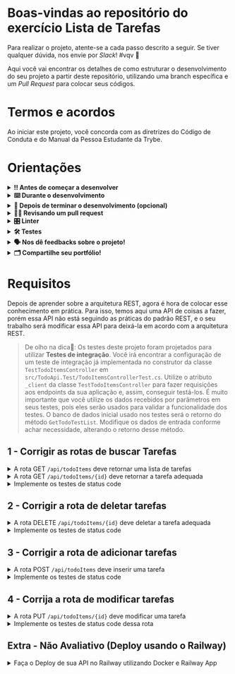 # Boas-vindas ao repositório do exercício Lista de Tarefas

Para realizar o projeto, atente-se a cada passo descrito a seguir. Se tiver qualquer dúvida, nos envie por _Slack_! #vqv 🚀

Aqui você vai encontrar os detalhes de como estruturar o desenvolvimento do seu projeto a partir deste repositório, utilizando uma branch específica e um _Pull Request_ para colocar seus códigos.

# Termos e acordos

Ao iniciar este projeto, você concorda com as diretrizes do Código de Conduta e do Manual da Pessoa Estudante da Trybe.

# Orientações

<details>
  <summary><strong>‼️ Antes de começar a desenvolver</strong></summary><br />

  1. Clone o repositório

  - Use o comando: `git clone git@github.com:tryber/acc-csharp-0x-exercises-todo-api.git`.
  - Entre na pasta do repositório que você acabou de clonar:
    - `cd acc-csharp-0x-exercises-todo-api`

  2. Instale as dependências
  
  - Entre na pasta `src/`.
  - Execute o comando: `dotnet restore`.
  
  3. Crie uma branch a partir da branch `master`

  - Verifique se você está na branch `master`
    - Exemplo: `git branch`
  - Se não estiver, mude para a branch `master`
    - Exemplo: `git checkout master`
  - Agora crie uma branch à qual você vai submeter os `commits` do seu projeto
    - Você deve criar uma branch no seguinte formato: `nome-de-usuario-nome-do-projeto`
    - Exemplo: `git checkout -b joaozinho-acc-0x-exercises-todo-api`

  4. Adicione as mudanças ao _stage_ do Git e faça um `commit`

  - Verifique que as mudanças ainda não estão no _stage_
    - Exemplo: `git status` (deve aparecer listada a pasta _joaozinho_ em vermelho)
  - Adicione o novo arquivo ao _stage_ do Git
    - Exemplo:
      - `git add .` (adicionando todas as mudanças - _que estavam em vermelho_ - ao stage do Git)
      - `git status` (deve aparecer listado o arquivo _joaozinho/README.md_ em verde)
  - Faça o `commit` inicial
    - Exemplo:
      - `git commit -m 'iniciando o projeto x'` (fazendo o primeiro commit)
      - `git status` (deve aparecer uma mensagem tipo essa: _nothing to commit_ )

  5. Adicione a sua branch com o novo `commit` ao repositório remoto

  - Usando o exemplo anterior: `git push -u origin joaozinho-acc-0x-exercises-todo-api`

  6. Crie um novo `Pull Request` _(PR)_

  - Vá até a página de _Pull Requests_ do [repositório no GitHub](https://github.com/tryber/acc-csharp-0x-exercises-todo-api/pulls)
  - Clique no botão verde _"New pull request"_
  - Clique na caixa de seleção _"Compare"_ e escolha a sua branch **com atenção**
  - Coloque um título para a sua _Pull Request_
    - Exemplo: _"Cria tela de busca"_
  - Clique no botão verde _"Create pull request"_
  - Adicione uma descrição para o _Pull Request_ e clique no botão verde _"Create pull request"_
  - **Não se preocupe em preencher mais nada por enquanto!**
  - Volte até a [página de _Pull Requests_ do repositório](https://github.com/tryber/acc-csharp-0x-exercises-todo-api/pulls) e confira que o seu _Pull Request_ está criado

</details>

<details>
  <summary><strong>⌨️ Durante o desenvolvimento</strong></summary><br/>

  - Faça `commits` das alterações que você fizer no código regularmente

  - Lembre-se sempre de, após um (ou alguns) `commits`, atualizar o repositório remoto

  - Os comandos que você utilizará com mais frequência são:
    1. `git status` _(para verificar o que está em vermelho - fora do stage - e o que está em verde - no stage)_
    2. `git add` _(para adicionar arquivos ao stage do Git)_
    3. `git commit` _(para criar um commit com os arquivos que estão no stage do Git)_
    4. `git push -u origin nome-da-branch` _(para enviar o commit para o repositório remoto na primeira vez que fizer o `push` de uma nova branch)_
    5. `git push` _(para enviar o commit para o repositório remoto após o passo anterior)_

</details>

<details>
  <summary><strong>🤝 Depois de terminar o desenvolvimento (opcional)</strong></summary><br/>

  Para sinalizar que o seu projeto está pronto para o _"Code Review"_, faça o seguinte:

  - Vá até a página **DO SEU** _Pull Request_, adicione a label de _"code-review"_ e marque seus colegas:

    - No menu à direita, clique no _link_ **"Labels"** e escolha a _label_ **code-review**;

    - No menu à direita, clique no _link_ **"Assignees"** e escolha **o seu usuário**;

    - No menu à direita, clique no _link_ **"Reviewers"** e digite `students`, selecione o time `tryber/students-sd-0x`.

  Caso tenha alguma dúvida, [aqui tem um video explicativo](https://vimeo.com/362189205).

</details>

<details>
  <summary><strong>🕵🏿 Revisando um pull request</strong></summary><br />

  Use o conteúdo sobre [Code Review](https://app.betrybe.com/course/real-life-engineer/code-review) para te ajudar a revisar os _Pull Requests_.

</details>

<details>
  <summary><strong>🎛 Linter</strong></summary><br />

  Usaremos o [NetAnalyzer](https://docs.microsoft.com/pt-br/dotnet/fundamentals/code-analysis/overview) para fazer a análise estática do seu código.

  Este projeto já vem com as dependências relacionadas ao _linter_ configuradas no arquivo `.csproj`.

  O analisador já é instalado pelo plugin da `Microsoft C#` no `VSCode`. Para isso, basta fazer o download do [plugin](https://marketplace.visualstudio.com/items?itemName=ms-dotnettools.csharp) e instalá-lo.
</details>

<details>
  <summary><strong>🛠 Testes</strong></summary><br />

  O .NET já possui sua própria plataforma de testes.
  
  Este projeto já vem configurado e com suas dependências.

  ### Executando todos os testes

  Para executar os testes com o .NET, execute o comando dentro do diretório do seu projeto `src/TodoApi` ou de seus testes `src/TodoApi.Test`!

  ```
  dotnet test
  ```

  ### Executando um teste específico

  Para executar um teste específico, basta executar o comando `dotnet test --filter Name~TestMethod1`.

  :warning: **Importante:** o comando irá executar testes cujo nome contém `TestMethod1`.

  :warning: **O avaliador automático não necessariamente avalia seu projeto na ordem em que os requisitos aparecem no readme. Isso acontece para deixar o processo de avaliação mais rápido. Então, não se assuste se isso acontecer, ok?**

  ### Outras opções para testes
  - Algumas opções que podem lhe ajudar são:
    -  `-?|-h|--help`: exibe a descrição completa de como utilizar o comando.
    -  `-t|--list-tests`: lista todos os testes, ao invés de executá-los.
    -  `-v|--verbosity <LEVEL>`: define o nível de detalhe na resposta dos testes.
      - `q | quiet`
      - `m | minimal`
      - `n | normal`
      - `d | detailed`
      - `diag | diagnostic`
      - Exemplo de uso: 
         ```
           dotnet test -v diag
         ```
         ou
         ```            
           dotnet test --verbosity=diagnostic
         ``` 
</details>

<details>
  <summary><strong>🗣 Nos dê feedbacks sobre o projeto!</strong></summary><br />

Ao finalizar e submeter o projeto, não se esqueça de avaliar sua experiência preenchendo o formulário. 
**Leva menos de 3 minutos!**

[FORMULÁRIO DE AVALIAÇÃO DE PROJETO](https://be-trybe.typeform.com/to/ZTeR4IbH)

</details>

<details>
  <summary><strong>🗂 Compartilhe seu portfólio!</strong></summary><br />

  Você sabia que o LinkedIn é a principal rede social profissional e que compartilhar aprendizados lá é muito importante para quem deseja construir uma carreira de sucesso? Compartilhe este projeto no seu LinkedIn, marque o perfil da Trybe (@trybe) e mostre para a sua rede toda a sua evolução.

</details>

# Requisitos

Depois de aprender sobre a arquitetura REST, agora é hora de colocar esse conhecimento em prática. Para isso, temos aqui uma API de coisas a fazer, porém essa API não está seguindo as práticas do padrão REST, e o seu trabalho será modificar essa API para deixá-la em acordo com a arquitetura REST.

> De olho na dica👀: Os testes deste projeto foram projetados para utilizar **Testes de integração**. Você irá encontrar a configuração de um teste de integração já implementada no construtor da classe `TestTodoItemsController` em `src/TodoApi.Test/TodoItemsControllerTest.cs`. 
> Utilize o atributo `_client` da classe `TestTodoItemsController` para fazer requisições aos endpoints da sua aplicação e, assim, conseguir testá-los. É muito importante que você utilize os dados recebidos por parâmetros em seus testes, pois eles serão usados para validar a funcionalidade dos testes.
> O banco de dados inicial usado nos testes será o retorno do método `GetTodoTestList`. Modifique os dados de entrada conforme achar necessidade, alterando o retorno desse método.


## 1 - Corrigir as rotas de buscar Tarefas

<details>
  <summary>A rota GET <code>/api/todoItems</code> deve retornar uma lista de tarefas</summary><br />

  Essa rota deve retornar um `JSON` contendo a lista de tarefas e um status code de sucesso `Ok`.
</details>

<details>
  <summary>A rota GET <code>/api/todoItems/{id}</code> deve retornar a tarefa adequada</summary>
  <br />

  Essa rota deve retornar um `JSON` com os dados da tarefa associada ao `id` informado como parâmetro e um status code de sucesso `Ok`. Ou um status code not found caso o `id` informado não exista no banco de dados.
</details>

<details>
  <summary>Implemente os testes de status code</summary>
  <br />

  Implemente os testes de integração em `src/TodoApi.Test/TestTodoItemsController.cs` no método `TestGetRoutesStatusCode`.

  Este teste recebe uma rota e um status code como parâmetro e deve fazer uma request do tipo `GET` para o endpoint recebido e verificar se o retorno contém o `StatusCode` adequado recebido como parâmetro.
</details>

## 2 - Corrigir a rota de deletar tarefas

<details>
  <summary>A rota DELETE <code>/api/todoItems/{id}</code> deve deletar a tarefa adequada</summary><br />

  Essa rota deve retornar um status code de sucesso `NoContent 204` caso o {id} seja encontrado e deletado com sucesso. Ou um status code not found, caso o `id` informado não exista no banco de dados.
</details>

<details>
  <summary>Implemente os testes de status code</summary>
  <br />

  Implemente os testes de integração em `src/TodoApi.Test/TestTodoItemsController.cs` no método `TestDeleteRouteStatusCode`.

  Este teste recebe uma rota com id e um status code como parâmetro e deve fazer uma request do tipo `DELETE` para o endpoint recebido e verificar se o retorno contém o `StatusCode` adequado recebido como parâmetro.

  O teste também deve verificar se a tarefa com o ID passado por parâmetro foi deletada adequadamente.
</details>

## 3 - Corrigir a rota de adicionar tarefas

<details>
  <summary>A rota POST <code>/api/todoItems</code> deve inserir uma tarefa</summary><br />

  Essa rota deve retornar um status code de sucesso `Created` `201`, caso o `JSON` de entrada seja inserido corretamente no banco de dados.

  Essa rota deve retornar um status code `BadRequest` `400`, caso os dados de entrada não sejam válidos.
</details>

<details>
  <summary>Implemente os testes de status code</summary>
  <br />

  Implemente os testes de integração em `src/TodoApi.Test/TestTodoItemsController.cs` no método `TestPostRouteStatusCode`.

  Este teste recebe uma rota, uma tarefa e um status code como parâmetro e deve fazer uma request do tipo `POST` para o endpoint recebido e verificar se o retorno contém o `StatusCode` adequado recebido como parâmetro.

  O teste também deve verificar se a tarefa passada como parâmetro foi adicionada com sucesso.
</details>

## 4 - Corrija a rota de modificar tarefas

<details>
  <summary>A rota PUT <code>/api/todoItems/{id}</code> deve modificar uma tarefa</summary><br />

  Essa rota deve retornar o status code `NotFound` `404`, caso o Id passado como parâmetro não exista no banco de dados.

  Essa rota deve retornar `Ok` `200`, caso exista o Id passado como parâmetro e o `JSON` seja válido para modificar o atributo.

  Essa rota deve retornar um status code `BadRequest` `400`, caso o Id passado como parâmetro seja válido e os dados de entrada não sejam válidos.
</details>

<details>
  <summary>Implemente os testes de status code dessa rota</summary>
  <br />

  Implemente os testes de integração em `src/TodoApi.Test/TestTodoItemsController.cs` no método `TestPutRouteStatusCode`.

  Este teste recebe uma rota, uma tarefa e um status code como parâmetro e deve fazer uma request do tipo `PUT` para o endpoint recebido e verificar se o retorno contém o `StatusCode` adequado recebido como parâmetro.

  O teste também deve verificar se a tarefa passada como parâmetro foi modificada com sucesso.
</details>

## Extra - Não Avaliativo (Deploy usando o Railway)
<details>
  <summary>Faça o Deploy de sua API no Railway utilizando Docker e Railway App</summary><br />
</details>
